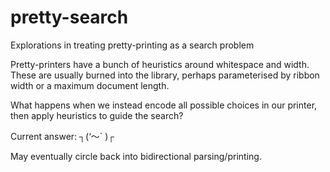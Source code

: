 # pretty-search
Explorations in treating pretty-printing as a search problem

Pretty-printers have a bunch of heuristics around whitespace and width.
These are usually burned into the library, perhaps parameterised by
ribbon width or a maximum document length.

What happens when we instead encode all possible choices in our printer,
then apply heuristics to guide the search?

Current answer: ┐(‘～` )┌

May eventually circle back into bidirectional parsing/printing.

